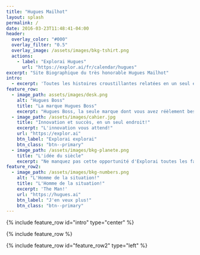 ```yaml
---
title: "Hugues Mailhot"
layout: splash
permalink: /
date: 2016-03-23T11:48:41-04:00
header:
  overlay_color: "#000"
  overlay_filter: "0.5"
  overlay_image: /assets/images/bkg-tshirt.png
  actions:
    - label: "Explorai Hugues"
      url: "https://explor.ai/fr/calendar/hugues"
excerpt: "Site Biographique du très honorable Hugues Mailhot"
intro: 
  - excerpt: 'Toutes les histoires croustillantes relatées en un seul endroit!'
feature_row:
  - image_path: assets/images/desk.png
    alt: "Hugues Boss"
    title: "La marque Hugues Boss"
    excerpt: "Hugues Boss, la seule marque dont vous avez réèlement besoin pour réussir!"
  - image_path: /assets/images/cahier.jpg
    title: "Innovation et succès, en un seul endroit!"
    excerpt: "L'innovation vous attend!"
    url: "https://explor.ai"
    btn_label: "Explorai explorai"
    btn_class: "btn--primary"
  - image_path: /assets/images/bkg-planete.png
    title: "L'idée du siècle"
    excerpt: "Ne manquez pas cette opportunité d'Explorai toutes les facettes de Hugues!"
feature_row2:
  - image_path: /assets/images/bkg-numbers.png
    alt: "L'Homme de la situation!"
    title: "L'Homme de la situation!"
    excerpt: 'The Man!'
    url: "https://hugues.ai"
    btn_label: "J'en veux plus!"
    btn_class: "btn--primary"
---
```


{% include feature_row id="intro" type="center" %}

{% include feature_row %}

{% include feature_row id="feature_row2" type="left" %}
